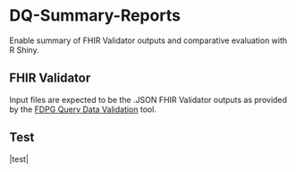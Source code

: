 # DQ-Summary-Reports
Enable summary of FHIR Validator outputs and comparative evaluation with R Shiny.
## FHIR Validator
Input files are expected to be the .JSON FHIR Validator outputs as provided by the [FDPG Query Data Validation](https://github.com/medizininformatik-initiative/fdpg-query-data-validation/) tool.
## Test
|test|
